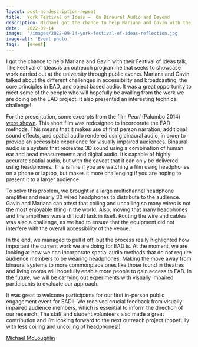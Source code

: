 ```yaml
---
layout: post-no-description-repeat
title:  York Festival of Ideas —  On Binaural Audio and Beyond
description: Michael got the chance to help Mariana and Gavin with their Festival of Ideas talk last June. This post is a reflection on his experience. 
date:   2022-09-14
image:  '/images/2022-09-14-york-festival-of-ideas-reflection.jpg'
image-alt: 'Event photo.'
tags:   [event]
---
```


I got the chance to help Mariana and Gavin with their Festival of Ideas talk. The Festival of Ideas is an outreach programme that seeks to showcase work carried out at the university through public events. Mariana and Gavin talked about the different challenges in accessibility and broadcasting, the core principles in EAD, and object based audio. It was a great opportunity to meet some of the people who will hopefully be availing from the work we are doing on the EAD project. It also presented an interesting technical challenge! 

For the presentation, some excerpts from the film *Pearl* (Palumbo 2014) [were shown](https://enhancingaudiodescription.com/pearl). This short film was redesigned to incorporate the EAD methods. This means that it makes use of first person narration, additional sound effects, and spatial audio rendered using binaural audio, in order to provide an accessible experience for visually impaired audiences. Binaural audio is a system that recreates 3D sound using a combination of human ear and head measurements and digital audio. It’s capable of highly accurate spatial audio, but with the caveat that it can only be delivered using headphones. This is fine if you are watching a film using headphones on a phone or laptop, but makes it more challenging if you are hoping to present it to a larger audience. 

To solve this problem, we brought in a large multichannel headphone amplifier and nearly 30 wired headphones to distribute to the audience. Gavin and Mariana can attest that coiling and uncoiling so many wires is not the most enjoyable thing in the world. Also, moving that many headphones and the amplifiers was a difficult task in itself. Routing the wire and cables was also a challenge, as we had to ensure that the equipment did not interfere with the overall accessibility of the venue. 

In the end, we managed to pull it off, but the process really highlighted how important the current work we are doing for EAD is. At the moment, we are looking at how we can incorporate spatial audio methods that do not require audience members to be wearing headphones. Making the move away from binaural systems to more commonplace ones like those found in theatres and living rooms will hopefully enable more people to gain access to EAD. In the future, we will be carrying out experiments with visually impaired participants to evaluate our approach.  

It was great to welcome participants for our first in-person public engagement event for EADII. We received crucial feedback from visually impaired audience members, which is essential to inform the direction of our research. The staff and student volunteers also made a great contribution and I’m looking forward to the next outreach project (hopefully with less coiling and uncoiling of headphones!) 

[Michael McLoughlin](http://127.0.0.1:4000/team-michael-mcloughlin)
